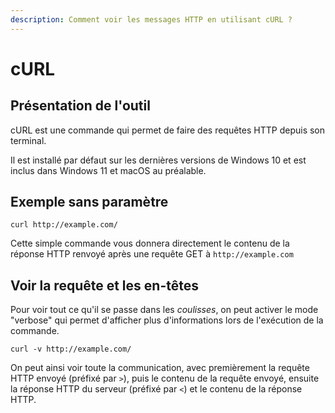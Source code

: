 ```yaml
---
description: Comment voir les messages HTTP en utilisant cURL ?
---
```


# cURL

## Présentation de l'outil

cURL est une commande qui permet de faire des requêtes HTTP depuis son terminal.

Il est installé par défaut sur les dernières versions de Windows 10 et est inclus dans Windows 11 et macOS au préalable.

## Exemple sans paramètre

```
curl http://example.com/
```

Cette simple commande vous donnera directement le contenu de la réponse HTTP renvoyé après une requête GET à `http://example.com`

## Voir la requête et les en-têtes

Pour voir tout ce qu'il se passe dans les _coulisses_, on peut activer le mode "verbose" qui permet d'afficher plus d'informations lors de l'exécution de la commande.

```
curl -v http://example.com/
```

On peut ainsi voir toute la communication, avec premièrement la requête HTTP envoyé (préfixé par `>`), puis le contenu de la requête envoyé, ensuite la réponse HTTP du serveur (préfixé par `<`) et le contenu de la réponse HTTP.
